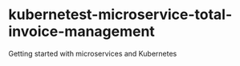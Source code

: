 # kubernetest-microservice-total-invoice-management
Getting started with microservices and Kubernetes
